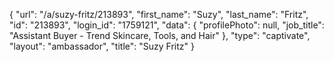 {
    "url": "\/a\/suzy-fritz\/213893",
    "first_name": "Suzy",
    "last_name": "Fritz",
    "id": "213893",
    "login_id": "1759121",
    "data": {
        "profilePhoto": null,
        "job_title": "Assistant Buyer - Trend Skincare, Tools, and Hair"
    },
    "type": "captivate",
    "layout": "ambassador",
    "title": "Suzy Fritz"
}